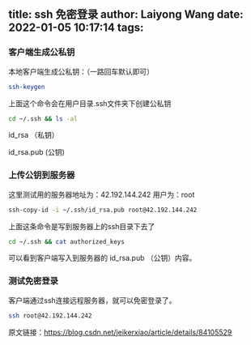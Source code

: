 title: ssh 免密登录
author: Laiyong Wang
date: 2022-01-05 10:17:14
tags:
---
### 客户端生成公私钥
本地客户端生成公私钥：（一路回车默认即可）
``` bash
ssh-keygen
```

上面这个命令会在用户目录.ssh文件夹下创建公私钥

``` bash
cd ~/.ssh && ls -al
```

id_rsa （私钥） 

id_rsa.pub (公钥)

### 上传公钥到服务器
这里测试用的服务器地址为：42.192.144.242
用户为：root
``` bash
ssh-copy-id -i ~/.ssh/id_rsa.pub root@42.192.144.242
```

上面这条命令是写到服务器上的ssh目录下去了
``` bash
cd ~/.ssh && cat authorized_keys
```
可以看到客户端写入到服务器的 id_rsa.pub （公钥）内容。

### 测试免密登录
客户端通过ssh连接远程服务器，就可以免密登录了。
``` bash
ssh root@42.192.144.242
```


原文链接：https://blog.csdn.net/jeikerxiao/article/details/84105529